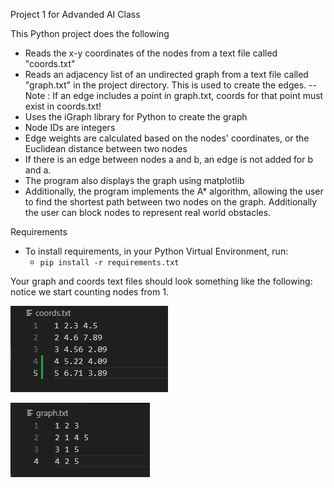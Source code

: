 Project 1 for Advanded AI Class

This Python project does the following
  - Reads the x-y coordinates of the nodes from a text file called "coords.txt"
  - Reads an adjacency list of an undirected graph from a text file called "graph.txt" in the project directory. This is used to create the edges.
    -- Note : If an edge includes a point in graph.txt, coords for that point must exist in coords.txt!
  - Uses the iGraph library for Python to create the graph
  - Node IDs are integers
  - Edge weights are calculated based on the nodes' coordinates, or the Euclidean distance between two nodes
  - If there is an edge between nodes a and b, an edge is not added for b and a.
  - The program also displays the graph using matplotlib
  - Additionally, the program implements the A* algorithm, allowing the user to find the shortest path between two nodes on the graph. Additionally the user can block nodes to represent real world obstacles.

Requirements
  - To install requirements, in your Python Virtual Environment, run:
    - `pip install -r requirements.txt`

Your graph and coords text files should look something like the following: notice we start counting nodes from 1.
  
![Coordinate File Example](coords_file_example.png "Coords File Example")
  
![Graph File Example](graph_file_example.png "Graph File Example")
